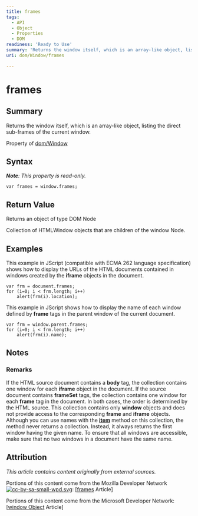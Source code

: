 ```yaml
---
title: frames
tags:
  - API
  - Object
  - Properties
  - DOM
readiness: 'Ready to Use'
summary: 'Returns the window itself, which is an array-like object, listing the direct sub-frames of the current window.'
uri: dom/Window/frames

---
```

# frames

## Summary

Returns the window itself, which is an array-like object, listing the direct sub-frames of the current window.

<span data-meta="applies_to" data-type="key">Property of <span data-type="value">[dom/Window](/dom/Window)</span></span>

## Syntax

***Note**: This property is read-only.*

``` {.js}
var frames = window.frames;
```

## Return Value

<span data-meta="return" data-type="key">Returns an object of type <span data-type="value">DOM Node</span></span>

Collection of HTMLWindow objects that are children of the window Node.

## Examples

This example in JScript (compatible with ECMA 262 language specification) shows how to display the URLs of the HTML documents contained in windows created by the **iframe** objects in the document.

    var frm = document.frames;
    for (i=0; i < frm.length; i++)
        alert(frm(i).location);

This example in JScript shows how to display the name of each window defined by **frame** tags in the parent window of the current document.

    var frm = window.parent.frames;
    for (i=0; i < frm.length; i++)
        alert(frm(i).name);

## Notes

### Remarks

If the HTML source document contains a **body** tag, the collection contains one window for each **iframe** object in the document. If the source document contains **frameSet** tags, the collection contains one window for each **frame** tag in the document. In both cases, the order is determined by the HTML source. This collection contains only **window** objects and does not provide access to the corresponding **frame** and **iframe** objects. Although you can use names with the [**item**](/dom/Element/item) method on this collection, the method never returns a collection. Instead, it always returns the first window having the given name. To ensure that all windows are accessible, make sure that no two windows in a document have the same name.

## Attribution

*This article contains content originally from external sources.*

Portions of this content come from the Mozilla Developer Network [![cc-by-sa-small-wpd.svg](/assets/thumb/8/8c/cc-by-sa-small-wpd.svg/120px-cc-by-sa-small-wpd.svg.png)](http://creativecommons.org/licenses/by-sa/3.0/us/): [[frames](https://developer.mozilla.org/en-US/docs/Web/API/Window.frames) Article]

Portions of this content come from the Microsoft Developer Network: [[window Object](http://msdn.microsoft.com/en-us/library/ie/ms535873(v=vs.85).aspx) Article]

